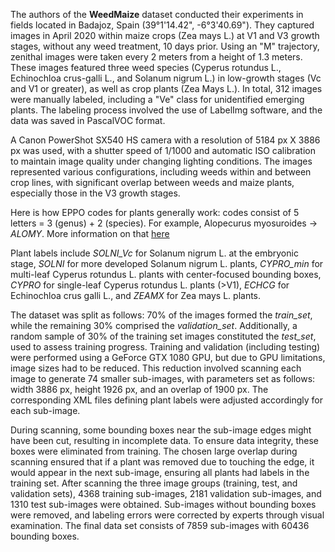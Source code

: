 The authors of the **WeedMaize** dataset conducted their experiments in fields located in Badajoz, Spain (39°1'14.42", -6°3'40.69"). They captured images in April 2020 within maize crops (Zea mays L.) at V1 and V3 growth stages, without any weed treatment, 10 days prior. Using an "M" trajectory, zenithal images were taken every 2 meters from a height of 1.3 meters. These images featured three weed species (Cyperus rotundus L., Echinochloa crus-galli L., and Solanum nigrum L.) in low-growth stages (Vc and V1 or greater), as well as crop plants (Zea Mays L.).
In total, 312 images were manually labeled, including a "Ve" class for unidentified emerging plants. The labeling process involved the use of LabelImg software, and the data was saved in PascalVOC format. 

A Canon PowerShot SX540 HS camera with a resolution of 5184 px X 3886 px was used, with a shutter speed of 1/1000 and automatic ISO calibration to maintain image quality under changing lighting conditions. The images represented various configurations, including weeds within and between crop lines, with significant overlap between weeds and maize plants, especially those in the V3 growth stages.

Here is how EPPO codes for plants generally work: codes consist of 5 letters = 3 (genus) + 2 (species). For example, Alopecurus myosuroides -> *ALOMY*. More information on that [here](https://www.efsa.europa.eu/sites/default/files/event//130401/130401-poster09.pdf)

Plant labels include *SOLNI_Vc* for Solanum nigrum L. at the embryonic stage, *SOLNI* for more developed Solanum nigrum L. plants, *CYPRO_min* for multi-leaf Cyperus rotundus L. plants with center-focused bounding boxes, *CYPRO* for single-leaf Cyperus rotundus L. plants (>V1), *ECHCG* for Echinochloa crus galli L., and *ZEAMX* for Zea mays L. plants.

The dataset was split as follows: 70% of the images formed the *train_set*, while the remaining 30% comprised the *validation_set*. Additionally, a random sample of 30% of the training set images constituted the *test_set*, used to assess training progress. Training and validation (including testing) were performed using a GeForce GTX 1080 GPU, but due to GPU limitations, image sizes had to be reduced. This reduction involved scanning each image to generate 74 smaller sub-images, with parameters set as follows: width 3886 px, height 1926 px, and an overlap of 1900 px. The corresponding XML files defining plant labels were adjusted accordingly for each sub-image.

During scanning, some bounding boxes near the sub-image edges might have been cut, resulting in incomplete data. To ensure data integrity, these boxes were eliminated from training. The chosen large overlap during scanning ensured that if a plant was removed due to touching the edge, it would appear in the next sub-image, ensuring all plants had labels in the training set. After scanning the three image groups (training, test, and validation sets), 4368 training sub-images, 2181 validation sub-images, and 1310 test sub-images were obtained. Sub-images without bounding boxes were removed, and labeling errors were corrected by experts through visual examination. The final data set consists of 7859 sub-images with 60436 bounding boxes.
